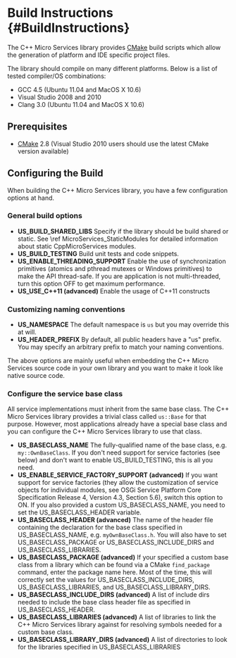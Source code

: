 Build Instructions    {#BuildInstructions}
==================

The C++ Micro Services library provides [CMake][cmake] build scripts which allow the generation of
platform and IDE specific project files.

The library should compile on many different platforms. Below is a list of tested compiler/OS combinations:

  - GCC 4.5 (Ubuntu 11.04 and MacOS X 10.6)
  - Visual Studio 2008 and 2010
  - Clang 3.0 (Ubuntu 11.04 and MacOS X 10.6)


Prerequisites
-------------

- [CMake][cmake] 2.8 (Visual Studio 2010 users should use the latest CMake version available)


Configuring the Build
---------------------

When building the C++ Micro Services library, you have a few configuration options at hand.

### General build options

- **US_BUILD_SHARED_LIBS**
  Specify if the library should be build shared or static. See \ref MicroServices_StaticModules for detailed
  information about static CppMicroServices modules.
- **US_BUILD_TESTING**
  Build unit tests and code snippets.
- **US_ENABLE_THREADING_SUPPORT**
  Enable the use of synchronization primitives (atomics and pthread mutexes or Windows primitives) to make
  the API thread-safe. If you are application is not multi-threaded, turn this option OFF to get maximum
  performance.
- **US_USE_C++11 (advanced)**
  Enable the usage of C++11 constructs

### Customizing naming conventions

- **US_NAMESPACE**
  The default namespace is `us` but you may override this at will.
- **US_HEADER_PREFIX**
  By default, all public headers have a "us" prefix. You may specify an arbitrary prefix to match your
  naming conventions.

The above options are mainly useful when embedding the C++ Micro Services source code in your own library and
you want to make it look like native source code.

### Configure the service base class

All service implementations must inherit from the same base class. The C++ Micro Services library provides
a trivial class called `us::Base` for that purpose. However, most applications already have a special base
class and you can configure the C++ Micro Services library to use that class.

- **US_BASECLASS_NAME**
  The fully-qualified name of the base class, e.g. `my::OwnBaseClass`. If you don't need support for service
  factories (see below) and don't want to enable US_BUILD_TESTING, this is all you need.
- **US_ENABLE_SERVICE_FACTORY_SUPPORT (advanced)**
  If you want support for service factories (they allow the customization of service objects for individual
  modules, see OSGi Service Platform Core Specification Release 4, Version 4.3, Section 5.6), switch this
  option to ON. If you also provided a custom US_BASECLASS_NAME, you need to set the US_BASECLASS_HEADER variable.
- **US_BASECLASS_HEADER (advanced)**
  The name of the header file containing the declaration for the base class specified in US_BASECLASS_NAME, e.g.
  `myOwnBaseClass.h`. You will also have to set US_BASECLASS_PACKAGE or US_BASECLASS_INCLUDE_DIRS and US_BASECLASS_LIBRARIES.
- **US_BASECLASS_PACKAGE (advanced)**
  If your specified a custom base class from a library which can be found via a CMake `find_package` command, enter
  the package name here. Most of the time, this will correctly set the values for US_BASECLASS_INCLUDE_DIRS,
  US_BASECLASS_LIBRARIES, and US_BASECLASS_LIBRARY_DIRS.
- **US_BASECLASS_INCLUDE_DIRS (advanced)**
  A list of include dirs needed to include the base class header file as specified in US_BASECLASS_HEADER.
- **US_BASECLASS_LIBRARIES (advanced)**
  A list of libraries to link the C++ Micro Services library against for resolving symbols needed for a custom base class.
- **US_BASECLASS_LIBRARY_DIRS (advanced)**
  A list of directories to look for the libraries specified in US_BASECLASS_LIBRARIES

[cmake]: http://www.cmake.org
